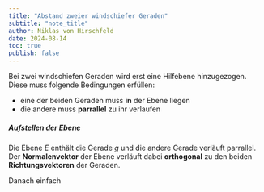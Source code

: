 ```yaml
---
title: "Abstand zweier windschiefer Geraden"
subtitle: "note_title"
author: Niklas von Hirschfeld
date: 2024-08-14
toc: true
publish: false
---
```


Bei zwei windschiefen Geraden wird erst eine Hilfebene hinzugezogen. Diese muss folgende Bedingungen erfüllen:

- eine der beiden Geraden muss **in** der Ebene liegen
- die andere muss **parrallel** zu ihr verlaufen

##### Aufstellen der Ebene

Die Ebene $E$ enthält die Gerade $g$ und die andere Gerade verläuft parrallel.
Der **Normalenvektor** der Ebene verläuft dabei **orthogonal** zu den beiden
**Richtungsvektoren** der Geraden.

Danach einfach

